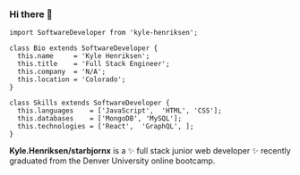 ### Hi there 👋

```
import SoftwareDeveloper from 'kyle-henriksen';

class Bio extends SoftwareDeveloper {
  this.name     = 'Kyle Henriksen';
  this.title    = 'Full Stack Engineer';
  this.company  = 'N/A';
  this.location = 'Colorado';
}

class Skills extends SoftwareDeveloper {
  this.languages    = ['JavaScript',  'HTML', 'CSS'];
  this.databases    = ['MongoDB', 'MySQL'];
  this.technologies = ['React',  'GraphQL', ];
}

```

**Kyle.Henriksen/starbjornx** is a ✨ full stack junior web developer ✨ recently graduated from the Denver University online bootcamp.







<!-- Here are some ideas to get you started:

- 🔭 I’m currently working on ...
- 🌱 I’m currently learning ...
- 👯 I’m looking to collaborate on ...
- 🤔 I’m looking for help with ...
- 💬 Ask me about ...
- 📫 How to reach me: ...
- 😄 Pronouns: ...
- ⚡ Fun fact: I will probably code every day for the rest of my life!

 -->
